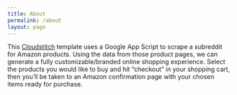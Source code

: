 ```yaml
---
title: About
permalink: /about
layout: page
---
```

This [Cloudstitch](https://cloudstitch.com/) template uses a Google App Script to scrape a subreddit for Amazon products. Using the data from those product pages, we can generate a fully customizable/branded online shopping experience. Select the products you would like to buy and hit “checkout” in your shopping cart, then you’ll be taken to an Amazon confirmation page with your chosen items ready for purchase.